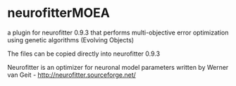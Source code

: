 neurofitterMOEA
===============

a plugin for neurofitter 0.9.3 that performs multi-objective error optimization using genetic algorithms (Evolving Objects)

The files can be copied directly into neurofitter 0.9.3

Neurofitter is an optimizer for neuronal model parameters written by Werner van Geit - http://neurofitter.sourceforge.net/

